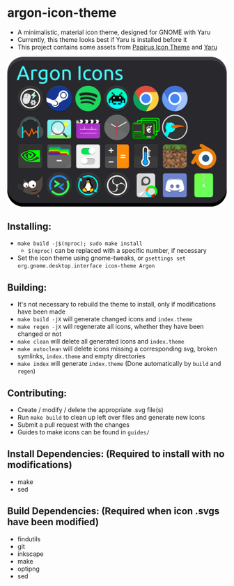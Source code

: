 # argon-icon-theme
  - A minimalistic, material icon theme, designed for GNOME with Yaru
  - Currently, this theme looks best if Yaru is installed before it
  - This project contains some assets from [Papirus Icon Theme](https://github.com/PapirusDevelopmentTeam/papirus-icon-theme) and [Yaru](https://github.com/ubuntu/yaru)

<p align='center'>
  <img src='https://raw.githubusercontent.com/Dragon8oy/argon-icon-theme/master/Preview.png' alt="Icon Preview"/>
</p>

## Installing:
  - `make build -j$(nproc); sudo make install`
    - `$(nproc)` can be replaced with a specific number, if necessary
  - Set the icon theme using gnome-tweaks, or `gsettings set org.gnome.desktop.interface icon-theme Argon`

## Building:
  - It's not necessary to rebuild the theme to install, only if modifications have been made
  - `make build -jX` will generate changed icons and `index.theme`
  - `make regen -jX` will regenerate all icons, whether they have been changed or not
  - `make clean` will delete all generated icons and `index.theme`
  - `make autoclean` will delete icons missing a corresponding svg, broken symlinks, `index.theme` and empty directories
  - `make index` will generate `index.theme` (Done automatically by `build` and `regen`)

## Contributing:
  - Create / modify / delete the appropriate .svg file(s)
  - Run `make build` to clean up left over files and generate new icons
  - Submit a pull request with the changes
  - Guides to make icons can be found in `guides/`

## Install Dependencies: (Required to install with no modifications)
  - make
  - sed

## Build Dependencies: (Required when icon .svgs have been modified)
  - findutils
  - git
  - inkscape
  - make
  - optipng
  - sed
